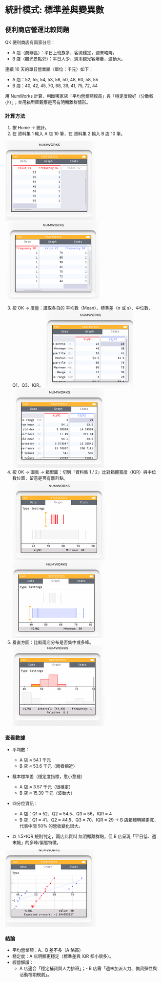 # 統計模式: 標準差與變異數

## 便利商店營運比較問題

QK 便利商店有兩家分店：

* A 店（商辦區）：平日上班族多，客流穩定，週末略降。
* B 店（觀光景點旁）：平日人少，週末觀光客爆量，波動大。

連續 10 天的單日營業額（單位：千元）如下：

* A 店：52, 55, 54, 53, 56, 50, 48, 60, 58, 55
* B 店：40, 42, 45, 70, 68, 39, 41, 75, 72, 44

用 NumWorks 計算，判斷哪家店「平均營業額較高」與「穩定度較好（分散較小）」；並用箱型圖觀察是否有明顯離群情形。

### 計算方法

1. 按 Home → 統計。
2. 在 資料集 1 輸入 A 店 10 筆，在 資料集 2 輸入 B 店 10 筆。

![](img/13_01.png)
![](img/13_02.png)

3. 按 OK → 度量：讀取各自的 平均數（Mean）、標準差（σ 或 s）、中位數、Q1、Q3、IQR。
![](img/13_03.png) 
![](img/13_04.png) 
4. 按 OK → 圖表 → 箱型圖：切到「資料集 1 / 2」比對箱體寬度（IQR）與中位數位置，留意是否有離群點。
![](img/13_05.png) 
![](img/13_06.png) 
5. 看直方圖：比較兩店分布是否集中或多峰。
![](img/13_07.png)

### 查看數據

* 平均數：
  - A 店 ≈ 54.1 千元
  - B 店 ≈ 53.6 千元（兩者相近）
* 樣本標準差（穩定度指標，愈小愈穩）
  - A 店 ≈ 3.57 千元（很穩定）
  - B 店 ≈ 15.39 千元（波動大）

* 四分位資訊：
  - A 店：Q1 ≈ 52、Q2 ≈ 54.5、Q3 ≈ 56，IQR ≈ 4
  - B 店：Q1 ≈ 41、Q2 ≈ 44.5、Q3 ≈ 70，IQR ≈ 29
→ B 店箱體明顯更寬，代表中間 50% 的營收變化很大。

* 以 1.5×IQR 規則判定，兩店此資料 無明顯離群點，但 B 店呈現「平日低、週末飆」的多峰/偏態特徵。

![](img/13_08.png) 

### 結論

* 平均營業額：A、B 差不多（A 略高）
* 穩定度：A 店明顯更穩定（標準差與 IQR 都小很多）。
* 經營解讀：
  - A 店適合「穩定補貨與人力排班」；- B 店需「週末加派人力、備貨彈性與活動檔期規劃」。